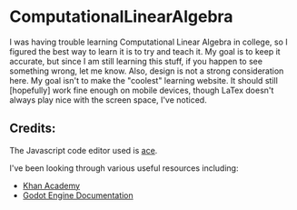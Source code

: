 # ComputationalLinearAlgebra
I was having trouble learning Computational Linear Algebra in college, so I figured the best way to learn it is to try and teach it.
My goal is to keep it accurate, but since I am still learning this stuff, if you happen to see something wrong, let me know. 
Also, design is not a strong consideration here. My goal isn't to make the "coolest" learning website. 
It should still [hopefully] work fine enough on mobile devices, though LaTex doesn't always play nice with the screen space, I've noticed.

## Credits:
The Javascript code editor used is [ace](https://ace.c9.io/).


I've been looking through various useful resources including:
- [Khan Academy](https://www.khanacademy.org/)
- [Godot Engine Documentation](https://docs.godotengine.org/en/stable/tutorials/math/vector_math.html)
